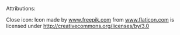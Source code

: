 


Attributions:

Close icon: Icon made by www.freepik.com from www.flaticon.com is licensed under http://creativecommons.org/licenses/by/3.0
